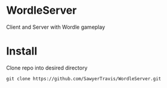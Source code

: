 # WordleServer

Client and Server with Wordle gameplay

# Install

Clone repo into desired directory 

```
git clone https://github.com/SawyerTravis/WordleServer.git
```
